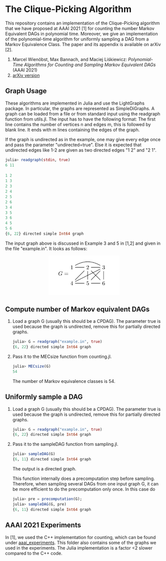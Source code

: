 # The Clique-Picking Algorithm
This repository contains an implementation of the Clique-Picking algorithm that we have proposed at AAAI 2021 [1] for counting the number Markov Equivalent DAGs in polynomial time. Moreover, we give an implementation of the polynomial-time algorithm for uniformly sampling a DAG from a Markov Equivalence Class. The paper and its appendix is available on arXiv [2].

1. Marcel Wienöbst, Max Bannach, and Maciej Liśkiewicz: *Polynomial-Time Algorithms for Counting and Sampling Markov Equivalent DAGs* (AAAI 2021)
2. [arXiv version](https://arxiv.org/abs/2012.09679)

## Graph Usage

These algorithms are implemented in Julia and use the LightGraphs package. In particular, the graphs are represented as SimpleDiGraphs.
    A graph can be loaded from a file or from standard input using the readgraph function from utils.jl. The input has to have the following format: The first line contains the number of vertices n and edges m, this is followed by blank line. It ends with m lines containing the edges of the graph.

If the graph is undirected as in the example, one may give every edge
once and pass the parameter "undirected=true". Else it is expected
that undirected edges like 1-2 are given as two directed edges "1 2" and "2 1".

```julia
julia> readgraph(stdin, true)
6 11

1 2
1 3
2 3
2 4
2 5
2 6
3 4
3 5
3 6
4 5
5 6
{6, 22} directed simple Int64 graph
```

The input graph above is discussed in Example 3 and 5 in [1,2] and given in the file "example.in". It looks as follows:
<p align="center">
  <a><img width="45%" src="https://github.com/mwien/CliquePicking/raw/master/example.png" title="Example"></a>
</p>


## Compute number of Markov equivalent DAGs

1. Load a graph G (usually this should be a CPDAG). The parameter true is used because the graph is undirected, remove this for partially directed graphs.
    ```julia
    julia> G = readgraph("example.in", true)
    {6, 22} directed simple Int64 graph
    ```
2. Pass it to the MECsize function from counting.jl.
    ```julia
    julia> MECsize(G)
    54
    ```
    The number of Markov equivalence classes is 54.

## Uniformly sample a DAG

1. Load a graph G (usually this should be a CPDAG). The parameter true is used because the graph is undirected, remove this for partially directed graphs.
    ```julia
    julia> G = readgraph("example.in", true)
    {6, 22} directed simple Int64 graph
    ```
2. Pass it to the sampleDAG function from sampling.jl.

    ```julia
    julia> sampleDAG(G)
    {6, 11} directed simple Int64 graph
    ```
    The output is a directed graph.

    This function internally does a precomputation step before sampling. Therefore, when sampling several DAGs from one input graph G, it can be more efficient to do the precomputation only once.  In this case do
    ```julia
    julia> pre = precomputation(G);
    julia> sampleDAG(G, pre)
    {6, 11} directed simple Int64 graph
    ```

## AAAI 2021 Experiments
In [1], we used the C++ implementation for counting, which can be found under [aaai_experiments](/aaai_experiments). This folder also contains some of the graphs we used in the experiments.
   The Julia implementation is a factor <2 slower compared to the C++ code.
